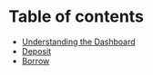 # Table of contents

* [Understanding the Dashboard](README.md)
* [Deposit](deposit.md)
* [Borrow](borrow.md)
